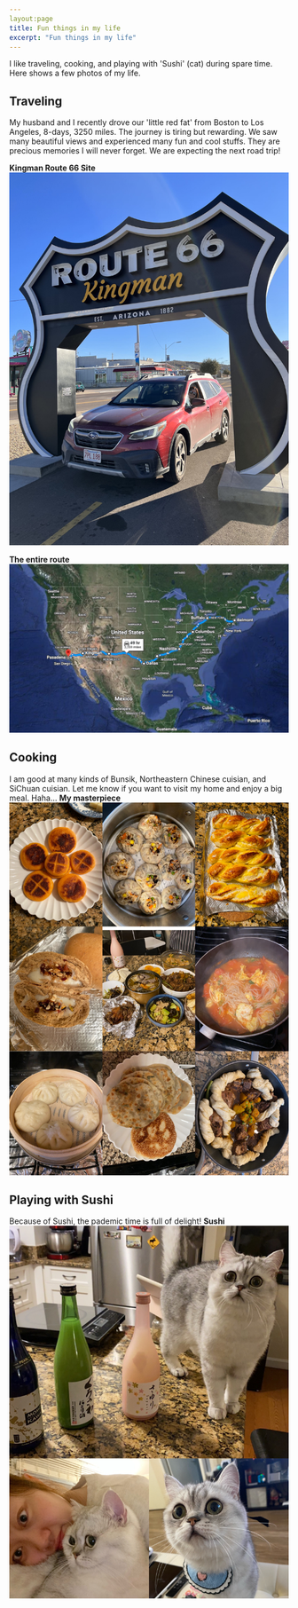 ```yaml
---
layout:page
title: Fun things in my life
excerpt: "Fun things in my life"
---
```


I like traveling, cooking, and playing with 'Sushi' (cat) during spare time. Here shows a few photos of my life.

## Traveling
My husband and I recently drove our 'little red fat' from Boston to Los Angeles, 8-days, 3250 miles. The journey is tiring but rewarding. We saw many beautiful views and experienced many fun and cool stuffs. They are precious memories I will never forget. We are expecting the next road trip!

__Kingman Route 66 Site__![Kingman Route 66 site](/my_pictures/Kingman2.JPG)


__The entire route__![The entire route](/my_pictures/road_trip3.png)

## Cooking
I am good at many kinds of Bunsik, Northeastern Chinese cuisian, and SiChuan cuisian. Let me know if you want to visit my home and enjoy a big meal. Haha...
__My masterpiece__ ![My masterpiece](/my_pictures/Cooking.JPG)


## Playing with Sushi
Because of Sushi, the pademic time is full of delight!
__Sushi__ ![Sushi](/my_pictures/Sushi_photo.JPG)



<!-- <center><img src = "https://github.com/bing-he/bing-he.github.io/tree/main/my_pictures/Kingman2.JPG" alt="Drawing" style="width: 600px;"/></center>
<br/><br/>
<center><iframe src="https://github.com/bing-he/bing-he.github.io/tree/main/my_pictures/road_trip3.png" width="590" height="480"></iframe></center> -->
        
